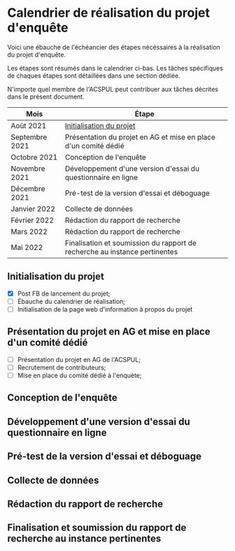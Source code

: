 # Calendrier de réalisation du projet d'enquête

Voici une ébauche de l'échéancier des étapes nécéssaires à la réalisation du projet d'enquête. 

Les étapes sont résumés dans le calendrier ci-bas. Les tâches spécifiques de chaques étapes sont détaillées dans une section dédiée.

N'importe quel membre de l'ACSPUL peut contribuer aux tâches décrites dans le présent document.

| Mois | Étape |
|---------|-------|
|Août 2021| [Initialisation du projet](https://github.com/etienneg418/EnqueteACSPUL-SatisBienEtre/new/main#initialisation-du-projet) |
|Septembre 2021| Présentation du projet en AG et mise en place d'un comité dédié |
|Octobre 2021| Conception de l'enquête |
|Novembre 2021| Développement d'une version d'essai du questionnaire en ligne |
|Décembre 2021| Pré-test de la version d'essai et déboguage |
|Janvier 2022| Collecte de données |
|Février 2022| Rédaction du rapport de recherche |
|Mars 2022| Rédaction du rapport de recherche |
|Mai 2022| Finalisation et soumission du rapport de recherche au instance pertinentes |

## Initialisation du projet 

- [x] Post FB de lancement du projet; 
- [ ] Ébauche du calendrier de réalisation;
- [ ] Initialisation de la page web d'information à propos du projet

## Présentation du projet en AG et mise en place d'un comité dédié

- [ ] Présentation du projet en AG de l'ACSPUL;
- [ ] Recrutement de contributeurs;
- [ ] Mise en place du comité dédié à l'enquète;

## Conception de l'enquête


## Développement d'une version d'essai du questionnaire en ligne 

## Pré-test de la version d'essai et déboguage 

## Collecte de données

## Rédaction du rapport de recherche

## Finalisation et soumission du rapport de recherche au instance pertinentes
